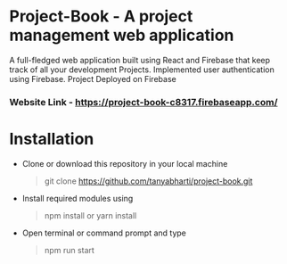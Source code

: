 # Project-Book - A project management web application 
A full-fledged web application built using React and Firebase that keep track of all your development Projects. Implemented user authentication using Firebase. Project Deployed on Firebase

### Website Link - https://project-book-c8317.firebaseapp.com/

# Installation
- Clone or download this repository in your local machine
  >  git clone https://github.com/tanyabharti/project-book.git

- Install required modules using
  > npm install or yarn install

- Open terminal or command prompt and type
  >  npm run start
